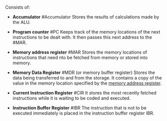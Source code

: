 Consists of:

- **Accumulator** #Accumulator
Stores the results of calculations made by the ALU.

- **Program counter** #PC
Keeps track of the memory locations of the next instructions to be dealt with. It then passes this next address to the #MAR.

- **Memory address register**  #MAR
Stores the memory locations of instructions that need nto be fetched from memory or stored into memory.

- **Memory Data Register**  #MDR
(or memory buffer register)
Stores the data being transferred to and from the storage. It contains a copy of the value in the memory location specified by the [memory address register](https://en.wikipedia.org/wiki/Memory_address_register).

- **Current Instruction Register**  #CIR
It stores the most recently fetched instructions while it is waiting to be coded and executed.

- **Instruction Buffer Register** #IBR
The instruction that is not to be executed immediately is placed in the instruction buffer register IBR.